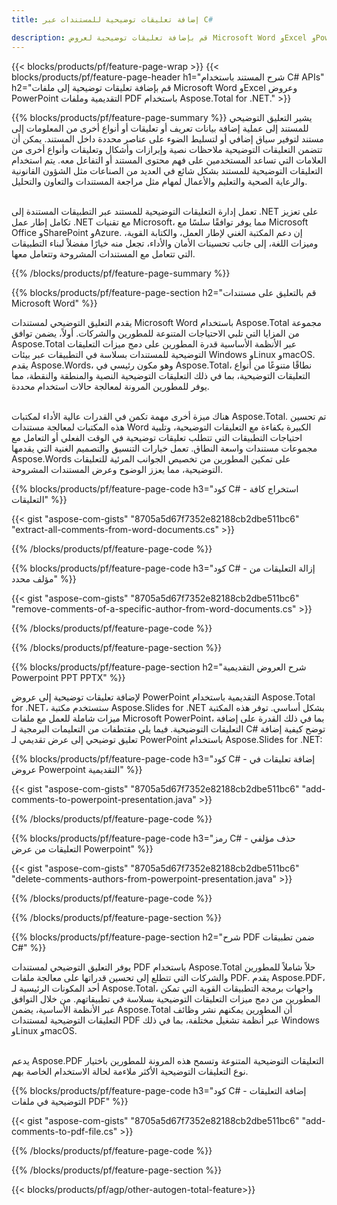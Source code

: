 ```yaml
---
title: إضافة تعليقات توضيحية للمستندات عبر C# 

description: قم بإضافة تعليقات توضيحية لعروض Microsoft Word وExcel وPowerPoint وملفات PDF عبر تطبيق C# الخاص بك. إدارة التعليقات التوضيحية بكل سهولة.
---
```


{{< blocks/products/pf/feature-page-wrap >}}
{{< blocks/products/pf/feature-page-header h1="شرح المستند باستخدام C# APIs" h2="قم بإضافة تعليقات توضيحية إلى ملفات Microsoft Word وExcel وعروض PowerPoint التقديمية وملفات PDF باستخدام Aspose.Total for .NET." >}}

{{% blocks/products/pf/feature-page-summary %}}
يشير التعليق التوضيحي للمستند إلى عملية إضافة بيانات تعريف أو تعليقات أو أنواع أخرى من المعلومات إلى مستند لتوفير سياق إضافي أو لتسليط الضوء على عناصر محددة داخل المستند. يمكن أن تتضمن التعليقات التوضيحية ملاحظات نصية وإبرازات وأشكال وتعليقات وأنواع أخرى من العلامات التي تساعد المستخدمين على فهم محتوى المستند أو التفاعل معه. يتم استخدام التعليقات التوضيحية للمستند بشكل شائع في العديد من الصناعات مثل الشؤون القانونية والرعاية الصحية والتعليم والأعمال لمهام مثل مراجعة المستندات والتعاون والتحليل. <br /><br />

تعمل إدارة التعليقات التوضيحية للمستند عبر التطبيقات المستندة إلى .NET على تعزيز تكامل إطار عمل .NET مع تقنيات Microsoft، مما يوفر توافقًا سلسًا مع Microsoft Office وSharePoint وAzure. إن دعم المكتبة الغني لإطار العمل، والكتابة القوية، وميزات اللغة، إلى جانب تحسينات الأمان والأداء، تجعل منه خيارًا مفضلاً لبناء التطبيقات التي تتعامل مع المستندات المشروحة وتتعامل معها. 

{{% /blocks/products/pf/feature-page-summary  %}}

{{% blocks/products/pf/feature-page-section  h2="قم بالتعليق على مستندات Microsoft Word" %}}

يقدم التعليق التوضيحي لمستندات Microsoft Word باستخدام Aspose.Total مجموعة من المزايا التي تلبي الاحتياجات المتنوعة للمطورين والشركات. أولاً، يضمن توافق Aspose.Total عبر الأنظمة الأساسية قدرة المطورين على دمج ميزات التعليقات التوضيحية للمستندات بسلاسة في التطبيقات عبر بيئات Windows وLinux وmacOS. يقدم Aspose.Words، وهو مكون رئيسي في Aspose.Total، نطاقًا متنوعًا من أنواع التعليقات التوضيحية، بما في ذلك التعليقات التوضيحية النصية والمنطقة والنقطة، مما يوفر للمطورين المرونة لمعالجة حالات استخدام محددة. <br /><br />

هناك ميزة أخرى مهمة تكمن في القدرات عالية الأداء لمكتبات Aspose.Total. تم تحسين هذه المكتبات لمعالجة مستندات Word الكبيرة بكفاءة مع التعليقات التوضيحية، وتلبية احتياجات التطبيقات التي تتطلب تعليقات توضيحية في الوقت الفعلي أو التعامل مع مجموعات مستندات واسعة النطاق. تعمل خيارات التنسيق والتصميم الغنية التي يقدمها Aspose.Words على تمكين المطورين من تخصيص الجوانب المرئية للتعليقات التوضيحية، مما يعزز الوضوح وعرض المستندات المشروحة. 

{{% blocks/products/pf/feature-page-code h3="كود C# - استخراج كافة التعليقات" %}}

{{< gist "aspose-com-gists" "8705a5d67f7352e82188cb2dbe511bc6" "extract-all-comments-from-word-documents.cs" >}}

{{% /blocks/products/pf/feature-page-code  %}}

{{% blocks/products/pf/feature-page-code h3="كود C# - إزالة التعليقات من مؤلف محدد" %}}

{{< gist "aspose-com-gists" "8705a5d67f7352e82188cb2dbe511bc6" "remove-comments-of-a-specific-author-from-word-documents.cs" >}}

{{% /blocks/products/pf/feature-page-code  %}}

{{% /blocks/products/pf/feature-page-section %}}

{{% blocks/products/pf/feature-page-section  h2="شرح العروض التقديمية Powerpoint PPT PPTX" %}}

لإضافة تعليقات توضيحية إلى عروض PowerPoint التقديمية باستخدام Aspose.Total for .NET، ستستخدم مكتبة Aspose.Slides for .NET بشكل أساسي. توفر هذه المكتبة ميزات شاملة للعمل مع ملفات Microsoft PowerPoint، بما في ذلك القدرة على إضافة التعليقات التوضيحية. فيما يلي مقتطفات من التعليمات البرمجية لـ C# توضح كيفية إضافة تعليق توضيحي إلى عرض تقديمي لـ PowerPoint باستخدام Aspose.Slides for .NET:<br />

{{% blocks/products/pf/feature-page-code h3="كود C# - إضافة تعليقات في عروض Powerpoint التقديمية" %}}

{{< gist "aspose-com-gists" "8705a5d67f7352e82188cb2dbe511bc6" "add-comments-to-powerpoint-presentation.java" >}}

{{% /blocks/products/pf/feature-page-code  %}}

{{% blocks/products/pf/feature-page-code h3="رمز C# - حذف مؤلفي التعليقات من عرض Powerpoint" %}}

{{< gist "aspose-com-gists" "8705a5d67f7352e82188cb2dbe511bc6" "delete-comments-authors-from-powerpoint-presentation.java" >}}

{{% /blocks/products/pf/feature-page-code  %}}

{{% /blocks/products/pf/feature-page-section %}}

{{% blocks/products/pf/feature-page-section  h2="شرح PDF ضمن تطبيقات C#" %}}

يوفر التعليق التوضيحي لمستندات PDF باستخدام Aspose.Total حلاً شاملاً للمطورين والشركات التي تتطلع إلى تحسين قدراتها على معالجة ملفات PDF. يقدم Aspose.PDF، أحد المكونات الرئيسية لـ Aspose.Total، واجهات برمجة التطبيقات القوية التي تمكن المطورين من دمج ميزات التعليقات التوضيحية بسلاسة في تطبيقاتهم. من خلال التوافق عبر الأنظمة الأساسية، يضمن Aspose.Total أن المطورين يمكنهم نشر وظائف التعليقات التوضيحية لمستندات PDF عبر أنظمة تشغيل مختلفة، بما في ذلك Windows وLinux وmacOS.<br /><br />

يدعم Aspose.PDF التعليقات التوضيحية المتنوعة وتسمح هذه المرونة للمطورين باختيار نوع التعليقات التوضيحية الأكثر ملاءمة لحالة الاستخدام الخاصة بهم. 

{{% blocks/products/pf/feature-page-code h3="كود C# - إضافة التعليقات التوضيحية في ملفات PDF" %}}

{{< gist "aspose-com-gists" "8705a5d67f7352e82188cb2dbe511bc6" "add-comments-to-pdf-file.cs" >}}

{{% /blocks/products/pf/feature-page-code  %}}

{{% /blocks/products/pf/feature-page-section %}}

{{< blocks/products/pf/agp/other-autogen-total-feature>}}